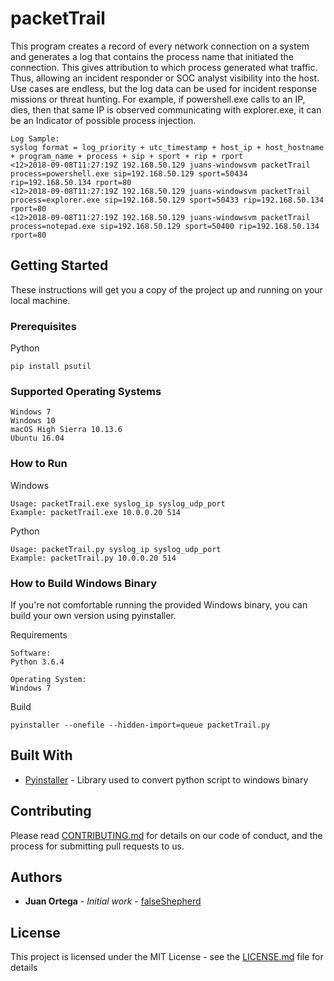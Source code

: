 # packetTrail

This program creates a record of every network connection on a system and generates a log that contains the process name that initiated the connection. This gives attribution to which process generated what traffic. Thus, allowing an incident responder or SOC analyst visibility into the host. Use cases are endless, but the log data can be used for incident response missions or threat hunting. For example, if powershell.exe calls to an IP, dies, then that same IP is observed communicating with explorer.exe, it can be an Indicator of possible process injection.
   
```
Log Sample:
syslog format = log_priority + utc_timestamp + host_ip + host_hostname + program_name + process + sip + sport + rip + rport
<12>2018-09-08T11:27:19Z 192.168.50.129 juans-windowsvm packetTrail process=powershell.exe sip=192.168.50.129 sport=50434 rip=192.168.50.134 rport=80
<12>2018-09-08T11:27:19Z 192.168.50.129 juans-windowsvm packetTrail process=explorer.exe sip=192.168.50.129 sport=50433 rip=192.168.50.134 rport=80
<12>2018-09-08T11:27:19Z 192.168.50.129 juans-windowsvm packetTrail process=notepad.exe sip=192.168.50.129 sport=50400 rip=192.168.50.134 rport=80
```

## Getting Started

These instructions will get you a copy of the project up and running on your local machine.  

### Prerequisites

Python
```
pip install psutil
```

### Supported Operating Systems
```
Windows 7
Windows 10
macOS High Sierra 10.13.6
Ubuntu 16.04
```

### How to Run

Windows
```
Usage: packetTrail.exe syslog_ip syslog_udp_port
Example: packetTrail.exe 10.0.0.20 514
```

Python
```
Usage: packetTrail.py syslog_ip syslog_udp_port
Example: packetTrail.py 10.0.0.20 514
```

### How to Build Windows Binary 
If you're not comfortable running the provided Windows binary, you can build your own version using pyinstaller.

Requirements
```
Software:
Python 3.6.4 

Operating System:
Windows 7
```

Build
```
pyinstaller --onefile --hidden-import=queue packetTrail.py
```

## Built With

* [Pyinstaller](https://www.pyinstaller.org) - Library used to convert python script to windows binary 


## Contributing

Please read [CONTRIBUTING.md](https://gist.github.com/PurpleBooth/b24679402957c63ec426) for details on our code of conduct, and the process for submitting pull requests to us.

## Authors

* **Juan Ortega** - *Initial work* - [falseShepherd](https://github.com/ucatech)

## License

This project is licensed under the MIT License - see the [LICENSE.md](LICENSE.md) file for details



